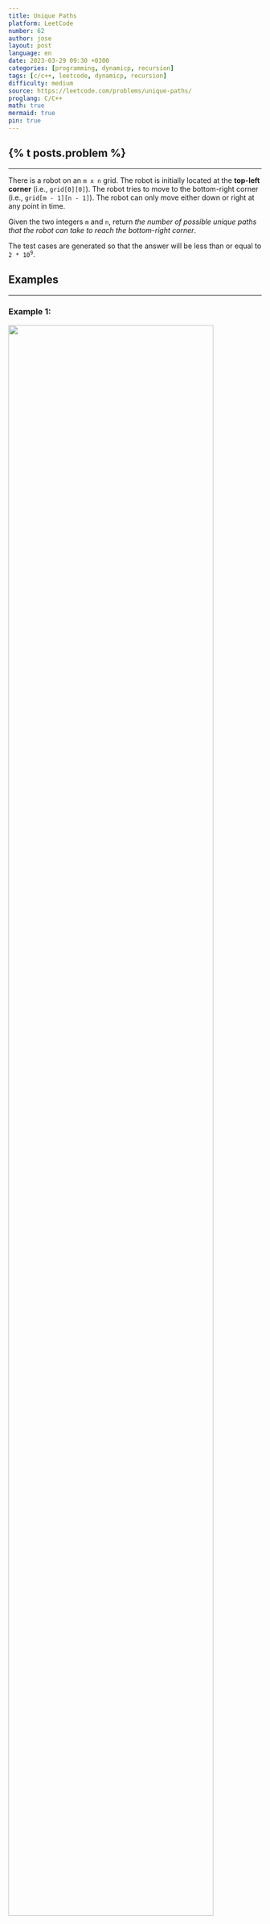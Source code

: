 ```yaml
---
title: Unique Paths
platform: LeetCode
number: 62
author: jose
layout: post
language: en
date: 2023-03-29 09:30 +0300
categories: [programming, dynamicp, recursion]
tags: [c/c++, leetcode, dynamicp, recursion]
difficulty: medium
source: https://leetcode.com/problems/unique-paths/
proglang: C/C++
math: true
mermaid: true
pin: true
---
```

## {% t posts.problem %}
---
There is a robot on an `m x n` grid. The robot is initially located at the **top-left corner** (i.e., `grid[0][0]`). The robot tries to move to the bottom-right corner (i.e., `grid[m - 1][n - 1]`). The robot can only move either down or right at any point in time.  

Given the two integers `m` and `n`, return *the number of possible unique paths that the robot can take to reach the bottom-right corner*.  

The test cases are generated so that the answer will be less than or equal to <code>2 * 10<sup>9</sup></code>.  

## Examples
---
### **Example 1:**
<img src="https://assets.leetcode.com/uploads/2018/10/22/robot_maze.png" width="90%" />  

>**Input:** m = 3, n = 7  
>**Output:** 28  

### **Example 2:**
>**Input:** m = 3, n = 2  
>**Output:** 3  
>**Explanation:** From the top-left corner, there are a total of 3 ways to reach the bottom-right corner:  
> 1. Right -> Down -> Down  
> 2. Down -> Down -> Right  
> 3. Down -> Right -> Down  

## Constraints
---
- `1 <= m, n <= 100`  

## Solution
---
This can be solved using [**dynamic programing**](/categories/dynamicp/) (either recursive or iterative).  
- We can use a map to memoize the results, but that makes it slower, so, we will allocate a vector of vectors (representing the board).  
- The iterative version is a shorter solution.  

### Solution 1:  
---
```c++
class Solution {
vector<vector<int>> dp;

private:
  int paths(int m, int n, int r, int c) {
    if (r+1 == m && c+1 == n)
      return 1;
    if (r == m || c == n)
      return 0;
    if (dp[r][c] != 0)
      return dp[r][c];
    
    dp[r][c] = 0;
    dp[r][c] += paths(m, n, r + 1, c);
    dp[r][c] += paths(m, n, r, c + 1);

    return dp[r][c];
  }
public:
  int uniquePaths(int m, int n) {
    dp = vector(m, vector<int>(n, 0));
    int r = paths(m, n, 0, 0);

    return r;
  }
};
```

### Solution 2:  
---
```c++
class Solution {
public:
  int uniquePaths(int m, int n) {
    dp = vector(m, vector<int>(n, 1));

    for (int r=1; r<m; r++) {
      for (int c=1 ; c<n; c++)
        dp[r][c] = dp[r][c-1] + dp[r-1][c];
    }
    
    return dp[m-1][n-1];
  }
};
```
